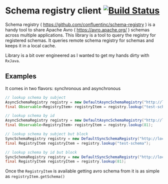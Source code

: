 # Schema registry client [![Build Status](https://travis-ci.org/milenkovicm/schema-registry-client.svg)](https://travis-ci.org/milenkovicm/schema-registry-client)
Schema registry ( https://github.com/confluentinc/schema-registry ) is a handy tool to share Apache Avro ( https://avro.apache.org/ ) schemas across multiple applications. 
This library is a tool to query the registry for registered schemas. 
It queries remote schema registry for schemas and keeps it in a local cache.

Library is a bit over engineered as I wanted to get my hands dirty with `RxJava`.

## Examples

It comes in two flavors: synchronous and asynchronous
 
```java
// lookup schema by subject
AsyncSchemaRegistry registry = new DefaultAsyncSchemaRegistry("http://localhost:8090");
final Observable<RegistryItem> registryItem = registry.lookup("test-schema");
```

```java
// lookup schema by id
AsyncSchemaRegistry registry = new DefaultAsyncSchemaRegistry("http://localhost:8090");
final Observable<RegistryItem> registryItem = registry.lookup(81);
```

```java
// lookup schema by subject but block 
SyncSchemaRegistry registry = new DefaultSyncSchemaRegistry("http://localhost:8090");
final RegistryItem registryItem = registry.lookup("test-schema");
```

```java
// lookup schema by id but block
SyncSchemaRegistry registry = new DefaultSyncSchemaRegistry("http://localhost:8090");
final RegistryItem registryItem = registry.lookup(81);
```

Once the `RegistryItem` is available getting avro schema from it is as simple as `registryItem.getSchema()`
